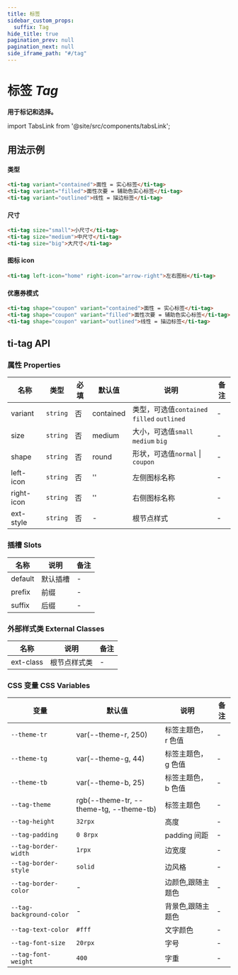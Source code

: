 ```yaml
---
title: 标签
sidebar_custom_props:
  suffix: Tag
hide_title: true
pagination_prev: null
pagination_next: null
side_iframe_path: "#/tag"
---
```


# 标签 _Tag_

**用于标记和选择。**

import TabsLink from '@site/src/components/tabsLink';

<TabsLink id="ti-tag-api" />

## 用法示例

#### 类型

```html showLineNumbers
<ti-tag variant="contained">面性 = 实心标签</ti-tag>
<ti-tag variant="filled">面性次要 = 辅助色实心标签</ti-tag>
<ti-tag variant="outlined">线性 = 描边标签</ti-tag>
```

#### 尺寸

```html showLineNumbers
<ti-tag size="small">小尺寸</ti-tag>
<ti-tag size="medium">中尺寸</ti-tag>
<ti-tag size="big">大尺寸</ti-tag>
```

#### 图标 icon

```html showLineNumbers
<ti-tag left-icon="home" right-icon="arrow-right">左右图标</ti-tag>
```

#### 优惠券模式

```html showLineNumbers
<ti-tag shape="coupon" variant="contained">面性 = 实心标签</ti-tag>
<ti-tag shape="coupon" variant="filled">面性次要 = 辅助色实心标签</ti-tag>
<ti-tag shape="coupon" variant="outlined">线性 = 描边标签</ti-tag>
```

## ti-tag API

### 属性 **Properties**

| 名称      | 类型     | 必填 | 默认值    | 说明                                        | 备注 |
| --------- | -------- | ---- | --------- | ------------------------------------------- | ---- |
| variant   | `string` | 否   | contained | 类型，可选值`contained` `filled` `outlined` | -    |
| size      | `string` | 否   | medium    | 大小，可选值`small` `medium` `big`          | -    |
| shape     | `string` | 否   | round     | 形状，可选值`normal` \| `coupon`            | -    |
| left-icon  | `string` | 否   | ''        | 左侧图标名称                                | -    |
| right-icon | `string` | 否   | ''        | 右侧图标名称                                | -    |
| ext-style  | `string` | 否   | -         | 根节点样式                                  | -    |

### 插槽 **Slots**

| 名称    | 说明     | 备注 |
| ------- | -------- | ---- |
| default | 默认插槽 | -    |
| prefix  | 前缀     | -    |
| suffix  | 后缀     | -    |

### 外部样式类 **External Classes**

| 名称     | 说明         | 备注 |
| -------- | ------------ | ---- |
| ext-class | 根节点样式类 | -    |

### CSS 变量 **CSS Variables**

| 变量                     | 默认值                                  | 说明                | 备注 |
| ------------------------ | --------------------------------------- | ------------------- | ---- |
| `--theme-tr`             | var(--theme-r, 250)                     | 标签主题色，r 色值  | -    |
| `--theme-tg`             | var(--theme-g, 44)                      | 标签主题色， g 色值 | -    |
| `--theme-tb`             | var(--theme-b, 25)                      | 标签主题色， b 色值 | -    |
| `--tag-theme`            | rgb(--theme-tr, --theme-tg, --theme-tb) | 标签主题色          | -    |
| `--tag-height`           | `32rpx`                                  | 高度                | -    |
| `--tag-padding`          | `0 8rpx`                                 | padding 间距        | -    |
| `--tag-border-width`     | `1rpx`                                   | 边宽度              | -    |
| `--tag-border-style`     | `solid`                                 | 边风格              | -    |
| `--tag-border-color`     | -                                       | 边颜色,跟随主题色   | -    |
| `--tag-background-color` | -                                       | 背景色,跟随主题色   | -    |
| `--tag-text-color`       | `#fff`                                  | 文字颜色            | -    |
| `--tag-font-size`        | `20rpx`                                  | 字号                | -    |
| `--tag-font-weight`      | `400`                                   | 字重                | -    |
